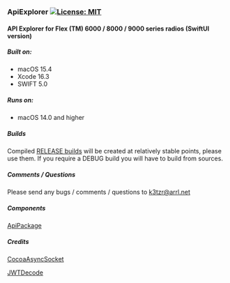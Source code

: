 ### ApiExplorer  [![License: MIT](https://img.shields.io/badge/License-MIT-yellow.svg)](https://en.wikipedia.org/wiki/MIT_License)

#### API Explorer for Flex (TM) 6000 / 8000 / 9000 series radios (SwiftUI version)

##### Built on:
*  macOS 15.4
*  Xcode 16.3
*  SWIFT 5.0

##### Runs on:  
* macOS 14.0 and higher

##### Builds
Compiled [RELEASE builds](https://github.com/K3TZR/ApiExplorer/releases) will be created at relatively stable points, please use them.  If you require a DEBUG build you will have to build from sources.  

##### Comments / Questions
Please send any bugs / comments / questions to k3tzr@arrl.net  

##### Components
[ApiPackage](https://github.com/K3TZR/ApiPackage.git)

##### Credits
[CocoaAsyncSocket](https://github.com/robbiehanson/CocoaAsyncSocket)

[JWTDecode](https://github.com/auth0/JWTDecode.swift)
